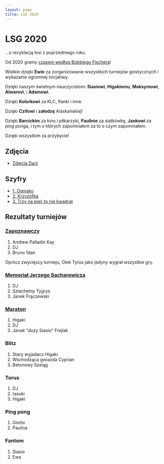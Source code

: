 ```yaml
---
layout: page
title: LSG 2020
---
```


# LSG 2020

...z recyklacją łosi z poprzedniego roku.

Od 2020 gramy [czasem według Bobbiego Fischera](/public/2020/fischer.pdf)!

Wielkie dzięki **Ewie** za zorganizowanie wszystkich turniejów goistycznych i wykazanie ogromnej inicjatiwy.

Dzięki naszym świetnym nauczycielom: **Siasiowi**, **Higakiemu**, **Maksymowi**, **Alwarovi**, i **Adamowi**.

Dzięki **Kolorkowi** za KLC, flanki i inne.

Dzięki **Czifowi** i **załodzę** Alaskańskiej!

Dzięki **Barcickim** za kino i piłkarzyki, **Paulinie** za siatkówkę, **Jankowi** za ping ponga, i tym o których zapomniałem za to o czym zapomniałem.

Dzięki wszystkim za przybycie!

<!--
## Rozpisy

- [1 - poniedziałek, wtorek, środa](/public/2020/1.pdf)
- [2 - czwartek, piątek](/public/2020/2.pdf)
- [3 - sobota, niedziela](/public/2020/3.pdf)
- [4 - poniedziałek, wtorek, środa](/public/2020/4.pdf)
- [5 - czwartek, piątek](/public/2020/5.pdf)
- [6 - sobota, niedziela](/public/2020/6.pdf)
-->

## Zdjęcia

- [Zdjęcia Darii](https://photos.app.goo.gl/zg6ssuuZJwrVQVNy9)

## Szyfry

- [1. Ognisko](/public/2020/szyfry-1.pdf)
- [2. Krzyżófka](/public/2020/szyfry-2.pdf)
- [3. Trzy na pięć to nie kwadrat](/public/2020/szyfry-3.pdf)

## Rezultaty turniejów

### [Zapoznawczy](https://www.europeangodatabase.eu/EGD/Tournament_Card.php?&key=T200707A)

1. Andrew Palladin Kay
2. DJ
3. Bruno 1dan

Oprócz zwycięscy turnieju, Olek Tytus jako jedyny wygrał wszystkie gry.

### [Memoriał Jerzego Sacharewicza](https://www.europeangodatabase.eu/EGD/Tournament_Card.php?&key=T200711B)

1. DJ
2. Szlachetny Tygrys
3. Janek Frączewski

### [Maraton](https://www.europeangodatabase.eu/EGD/Tournament_Card.php?&key=T200708A)

1. Higaki
2. DJ
3. Janek "duży Siasio" Frejlak

### Blitz

1. Stary wyjadacz Higaki
2. Wschodząca gwiazda Cyprian
3. Betonowy Szeląg

### Torus

1. DJ
2. tasuki
3. Higaki

### Ping pong

1. Gimlix
2. Paulina

### Fantom

1. Siasio
2. Ewa
